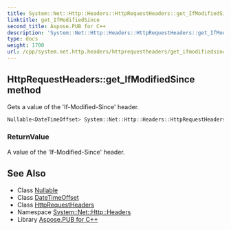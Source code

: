 ```yaml
---
title: System::Net::Http::Headers::HttpRequestHeaders::get_IfModifiedSince method
linktitle: get_IfModifiedSince
second_title: Aspose.PUB for C++
description: 'System::Net::Http::Headers::HttpRequestHeaders::get_IfModifiedSince method. Gets a value of the ''If-Modified-Since'' header in C++.'
type: docs
weight: 1700
url: /cpp/system.net.http.headers/httprequestheaders/get_ifmodifiedsince/
---
```

## HttpRequestHeaders::get_IfModifiedSince method


Gets a value of the 'If-Modified-Since' header.

```cpp
Nullable<DateTimeOffset> System::Net::Http::Headers::HttpRequestHeaders::get_IfModifiedSince()
```


### ReturnValue

A value of the 'If-Modified-Since' header.

## See Also

* Class [Nullable](../../../system/nullable/)
* Class [DateTimeOffset](../../../system/datetimeoffset/)
* Class [HttpRequestHeaders](../)
* Namespace [System::Net::Http::Headers](../../)
* Library [Aspose.PUB for C++](../../../)
